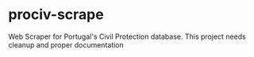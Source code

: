 # prociv-scrape
Web Scraper for Portugal's Civil Protection database. This project needs cleanup and proper documentation

